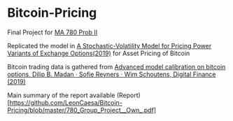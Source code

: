# Bitcoin-Pricing

Final Project for [MA 780 Prob II](https://www.bu.edu/academics/grs/courses/grs-ma-780/)


Replicated the model in [A Stochastic-Volatility Model for Pricing Power Variants of Exchange Options(2019)](https://jod.pm-research.com/content/early/2019/04/15/jod.2019.1.074.abstract) for Asset Pricing of Bitcoin 


Bitcoin trading data is gathered from [Advanced model calibration on bitcoin options, Dilip B. Madan · Sofie Reyners · Wim Schoutens, Digital Finance (2019)](https://link.springer.com/article/10.1007/s42521-019-00002-1)

Main summary of the report available (Report)[https://github.com/LeonCaesa/Bitcoin-Pricing/blob/master/780_Group_Project__Own_.pdf]



